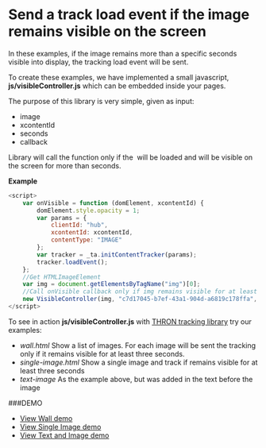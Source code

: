 Send a track load event if the image remains visible on the screen
==============
In these examples, if the image remains more than a specific seconds visible into display,
the tracking load event will be sent.

To create these examples, we have implemented a small javascript, **js/visibleController.js** which can be embedded inside your pages.

The purpose of this library is very simple, given as input:

- image
- xcontentId
- seconds
- callback

Library will  call the <callback> function only if the <image> will be loaded and will be visible on the screen for more than <seconds> seconds.



**Example**

```javascript
<script>
	var onVisible = function (domElement, xcontentId) {
		domElement.style.opacity = 1;
		var params = {
			clientId: "hub",
			xcontentId: xcontentId,
			contentType: "IMAGE"
		};
		var tracker = _ta.initContentTracker(params);
		tracker.loadEvent();
	};
	//Get HTMLImageElement
	var img = document.getElementsByTagName("img")[0];
	//Call onVisible callback only if img remains visible for at least three seconds 
	new VisibleController(img, "c7d17045-b7ef-43a1-904d-a6819c178ffa", 3, onVisible);
</script>
```

To see in action **js/visibleController.js** with [THRON tracking library](https://support.thron.com/hc/en-us/articles/203817252-How-to-integrate-tracking-library) 
try our examples:

- *wall.html* Show a list of images. 
For each image will be sent the tracking only if it remains visible for at least three seconds.
- *single-image.html* Show a single image and track if remains visible for at least three seconds
- *text-image* As the example above, but was added in the text before the image

###DEMO

- [View Wall demo](http://webtest.services.thron.com/demo/tracking-example/trackload-if-image-visible/wall.html) 
- [View Single Image demo](http://webtest.services.thron.com/demo/tracking-example/trackload-if-image-visible/single-image.html)
- [View Text and Image demo](http://webtest.services.thron.com/demo/tracking-example/trackload-if-image-visible/text-image.html) 